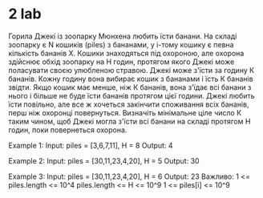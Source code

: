 # 2 lab
Горила Джекі  із зоопарку Мюнхена любить їсти банани. На складі зоопарку є N кошиків (piles) з бананами, у і-тому кошику є певна кількість бананів Х. Кошики знаходяться під охороною, але охорона здійснює обхід зоопарку на Н годин, протягом якого Джекі може поласувати своєю улюбленою стравою.
Джекі може з'їсти за годину К бананів. Кожну годину вона вибирає кошик з бананами і їсть К бананів звідти. Якщо кошик має менше, ніж К бананів, вона з'їдає всі банани з нього і більше не буде їсти бананів протягом цієї години.
Джекі любить їсти повільно, але все ж хочеться закінчити споживання всіх бананів, перш ніж охоронці повернуться.
Визначіть мінімальне ціле число К таким чином, щоб Джекі могла з'їсти всі банани на складі протягом Н годин, поки повернеться охорона.

Example 1:
Input: piles = [3,6,7,11], H = 8
Output: 4


Example 2:
Input: piles = [30,11,23,4,20], H = 5
Output: 30


Example 3:
Input: piles = [30,11,23,4,20], H = 6
Output: 23
Важливо:
1 <= piles.length <= 10^4
piles.length <= H <= 10^9
1 <= piles[i] <= 10^9
